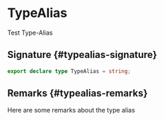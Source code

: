 # TypeAlias

Test Type-Alias

## Signature {#typealias-signature}

```typescript
export declare type TypeAlias = string;
```

## Remarks {#typealias-remarks}

Here are some remarks about the type alias